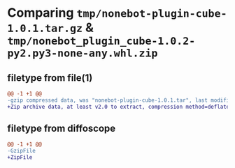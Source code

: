 # Comparing `tmp/nonebot-plugin-cube-1.0.1.tar.gz` & `tmp/nonebot_plugin_cube-1.0.2-py2.py3-none-any.whl.zip`

## filetype from file(1)

```diff
@@ -1 +1 @@
-gzip compressed data, was "nonebot-plugin-cube-1.0.1.tar", last modified: Tue May 23 13:12:48 2023, max compression
+Zip archive data, at least v2.0 to extract, compression method=deflate
```

## filetype from diffoscope

```diff
@@ -1 +1 @@
-GzipFile
+ZipFile
```

